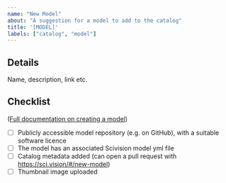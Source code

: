 ```yaml
---
name: "New Model"
about: "A suggestion for a model to add to the catalog"
title: '[MODEL]'
labels: ["catalog", "model"]
---
```


## Details

<!-- Please add details about the model below, when opening the issue -->

Name, description, link etc.


## Checklist

<!-- These tasks to be addressed after opening the issue - when they are all done, the issue can be closed -->

([Full documentation on creating a model](https://scivision.readthedocs.io/en/latest/model_repository_template.html))

- [ ] Publicly accessible model repository (e.g. on GitHub), with a suitable software licence
- [ ] The model has an associated Scivision model yml file
- [ ] Catalog metadata added (can open a pull request with https://sci.vision/#/new-model)
- [ ] Thumbnail image uploaded
